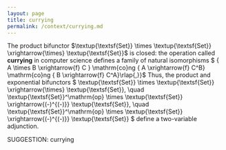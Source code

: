 ```yaml
---
layout: page
title: currying
permalink: /context/currying.md
---
```

 The product bifunctor
$\textup{\textsf{Set}} \times \textup{\textsf{Set}} \xrightarrow{\times} \textup{\textsf{Set}}$ is closed: the operation called **currying** in computer science defines a family of natural isomorphisms
$ \{ A \times B \xrightarrow{f} C \} \mathrm{co}ng \{ A \xrightarrow{f} C^B\} \mathrm{co}ng \{ B \xrightarrow{f} C^A\}\rlap{,}}$ Thus, the product and exponential bifunctors $ \textup{\textsf{Set}} \times \textup{\textsf{Set}} \xrightarrow{\times} \textup{\textsf{Set}}, \quad \textup{\textsf{Set}}^\mathrm{op} \times \textup{\textsf{Set}} \xrightarrow{(-)^{(-)}}  \textup{\textsf{Set}}, \quad \textup{\textsf{Set}}^\mathrm{op} \times \textup{\textsf{Set}} \xrightarrow{(-)^{(-)}}  \textup{\textsf{Set}} $ define a two-variable adjunction.


SUGGESTION: currying